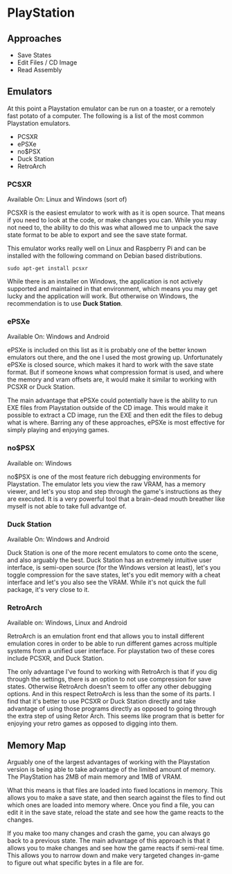 # PlayStation

## Approaches

* Save States
* Edit Files / CD Image
* Read Assembly

## Emulators

At this point a Playstation emulator can be run on a toaster, or a remotely fast potato of a computer. The following is a list of the most common Playstation emulators.&#x20;

* PCSXR
* ePSXe
* no$PSX
* Duck Station
* RetroArch

### PCSXR

Available On: Linux and Windows (sort of)

PCSXR is the easiest emulator to work with as it is open source. That means if you need to look at the code, or make changes you can. While you may not need to, the ability to do this was what allowed me to unpack the save state format to be able to export and see the save state format.&#x20;

This emulator works really well on Linux and Raspberry Pi and can be installed with the following command on Debian based distributions.

```
sudo apt-get install pcsxr
```

While there is an installer on Windows, the application is not actively supported and maintained in that environment, which means you may get lucky and the application will work. But otherwise on Windows, the recommendation is to use **Duck Station**.&#x20;

### ePSXe

Available On: Windows and Android

ePSXe is included on this list as it is probably one of the better known emulators out there, and the one I used the most growing up. Unfortunately ePSXe is closed source, which makes it hard to work with the save state format. But if someone knows what compression format is used, and where the memory and vram offsets are, it would make it similar to working with PCSXR or Duck Station.&#x20;

The main advantage that ePSXe could potentially have is the ability to run EXE files from Playstation outside of the CD image. This would make it possible to extract a CD image, run the EXE and then edit the files to debug what is where. Barring any of these approaches, ePSXe is most effective for simply playing and enjoying games.

### no$PSX

Available on: Windows

no$PSX is one of the most feature rich debugging environments for Playstation. The emulator lets you view the raw VRAM, has a memory viewer, and let's you stop and step through the game's instructions as they are executed. It is a very powerful tool that a brain-dead mouth breather like myself is not able to take full advantge of.&#x20;

### Duck Station

Available On: Windows and Android

Duck Station is one of the more recent emulators to come onto the scene, and also arguably the best. Duck Station has an extremely intuitive user interface, is semi-open source (for the Windows version at least), let's you toggle compression for the save states, let's you edit memory with a cheat interface and let's you also see the VRAM. While it's not quick the full package, it's very close to it.&#x20;

### RetroArch

Available on: Windows, Linux and Android

RetroArch is an emulation front end that allows you to install different emulation cores in order to be able to run different games across multiple systems from a unified user interface. For playstation two of these cores include PCSXR, and Duck Station.&#x20;

The only advantage I've found to working with RetroArch is that if you dig through the settings, there is an option to not use compression for save states. Otherwise RetroArch doesn't seem to offer any other debugging options. And in this respect RetroArch is less than the some of its parts. I find that it's better to use PCSXR or Duck Station directly and take advantage of using those programs directly as opposed to going through the extra step of using Retor Arch. This seems like program that is better for enjoying your retro games as opposed to digging into them.

## Memory Map

Arguably one of the largest advantages of working with the Playstation version is being able to take advantage of the limited amount of memory. The PlayStation has 2MB of main memory and 1MB of VRAM.&#x20;

What this means is that files are loaded into fixed locations in memory. This allows you to make a save state, and then search against the files to find out which ones are loaded into memory where. Once you find a file, you can edit it in the save state, reload the state and see how the game reacts to the changes.&#x20;

If you make too many changes and crash the game, you can always go back to a previous state. The main advantage of this approach is that it allows you to make changes and see how the game reacts if semi-real time. This allows you to narrow down and make very targeted changes in-game to figure out what specific bytes in a file are for.

